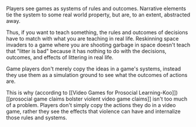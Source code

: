Players see games as systems of rules and outcomes. Narrative elements tie the system to some real world property, but are, to an extent, abstracted away.

Thus, if you want to teach something, the rules and outcomes of decisions have to match with what you are teaching in real life. Reskinning space invaders to a game where you are shooting garbage in space doesn't teach that "litter is bad" because it has nothing to do with the decisions, outcomes, and effects of littering in real life.

Game players don't merely copy the ideas in a game's systems, instead they use them as a simulation ground to see what the outcomes of actions are.

This is why (according to [[Video Games for Prosocial Learning-Koo]]) [[prosocial game claims bolster violent video game claims]] isn't too much of a problem. Players don't simply copy the actions they do in a video game, rather they see the effects that violence can have and internalize those rules and systems.
